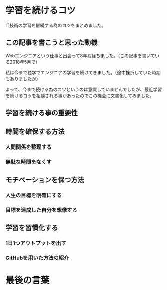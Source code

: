 # 学習を続けるコツ

IT技術の学習を継続する為のコツをまとめました。

## この記事を書こうと思った動機

Webエンジニアという仕事と出会って8年程経ちました。（この記事を書いている2018年5月で）

私は今まで独学でエンジニアの学習を続けてきました。（途中挫折していた時期もありましたが）

よって、今まで続ける為のコツというのは意識していませんでしたが、最近学習を続けるコツを相談される事があったのでこの機会に文書化してみました。

## 学習を続ける事の重要性

## 時間を確保する方法

### 人間関係を整理する

### 無駄な時間をなくす

## モチベーションを保つ方法

### 人生の目標を明確にする

### 目標を達成した自分を想像する

## 学習を習慣化する

### 1日1つアウトプットを出す

### GitHubを用いた方法の紹介

# 最後の言葉

